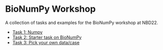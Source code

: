 # BioNumPy Workshop

A collection of tasks and examples for the BioNumPy workshop at NBD22.

* [Task 1: Numpy](https://colab.research.google.com/github/uio-bmi/bionumpy-workshop/blob/master/task1.ipynb)
* [Task 2: Starter task on BioNumPy](https://colab.research.google.com/github/uio-bmi/bionumpy-workshop/blob/master/task2.ipynb)
* [Task 3: Pick your own data/case](https://colab.research.google.com/github/uio-bmi/bionumpy-workshop/blob/master/task3.ipynb)
